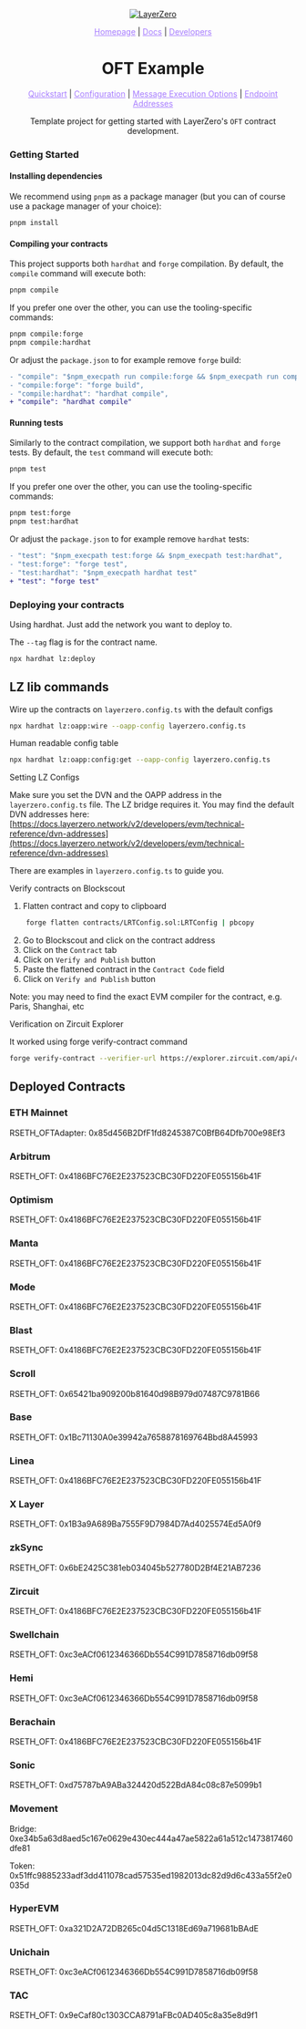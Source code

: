<p align="center">
  <a href="https://layerzero.network">
    <img alt="LayerZero" style="max-width: 500px" src="https://d3a2dpnnrypp5h.cloudfront.net/bridge-app/lz.png"/>
  </a>
</p>

<p align="center">
  <a href="https://layerzero.network" style="color: #a77dff">Homepage</a> | <a href="https://docs.layerzero.network/" style="color: #a77dff">Docs</a> | <a href="https://layerzero.network/developers" style="color: #a77dff">Developers</a>
</p>

<h1 align="center">OFT Example</h1>

<p align="center">
  <a href="https://docs.layerzero.network/contracts/oft" style="color: #a77dff">Quickstart</a> | <a href="https://docs.layerzero.network/contracts/oapp-configuration" style="color: #a77dff">Configuration</a> | <a href="https://docs.layerzero.network/contracts/options" style="color: #a77dff">Message Execution Options</a> | <a href="https://docs.layerzero.network/contracts/endpoint-addresses" style="color: #a77dff">Endpoint Addresses</a>
</p>

<p align="center">Template project for getting started with LayerZero's <code>OFT</code> contract development.</p>

### Getting Started

#### Installing dependencies

We recommend using `pnpm` as a package manager (but you can of course use a package manager of your choice):

```bash
pnpm install
```

#### Compiling your contracts

This project supports both `hardhat` and `forge` compilation. By default, the `compile` command will execute both:

```bash
pnpm compile
```

If you prefer one over the other, you can use the tooling-specific commands:

```bash
pnpm compile:forge
pnpm compile:hardhat
```

Or adjust the `package.json` to for example remove `forge` build:

```diff
- "compile": "$npm_execpath run compile:forge && $npm_execpath run compile:hardhat",
- "compile:forge": "forge build",
- "compile:hardhat": "hardhat compile",
+ "compile": "hardhat compile"
```

#### Running tests

Similarly to the contract compilation, we support both `hardhat` and `forge` tests. By default, the `test` command will execute both:

```bash
pnpm test
```

If you prefer one over the other, you can use the tooling-specific commands:

```bash
pnpm test:forge
pnpm test:hardhat
```

Or adjust the `package.json` to for example remove `hardhat` tests:

```diff
- "test": "$npm_execpath test:forge && $npm_execpath test:hardhat",
- "test:forge": "forge test",
- "test:hardhat": "$npm_execpath hardhat test"
+ "test": "forge test"
```

### Deploying your contracts

Using hardhat. Just add the network you want to deploy to.

The `--tag` flag is for the contract name.

```bash
npx hardhat lz:deploy
```

## LZ lib commands

Wire up the contracts on `layerzero.config.ts` with the default configs

```bash
npx hardhat lz:oapp:wire --oapp-config layerzero.config.ts
```

Human readable config table

```bash
npx hardhat lz:oapp:config:get --oapp-config layerzero.config.ts
```

Setting LZ Configs

Make sure you set the DVN and the OAPP address in the `layerzero.config.ts` file. The LZ bridge requires it. You may find the default DVN addresses here: [https://docs.layerzero.network/v2/developers/evm/technical-reference/dvn-addresses](https://docs.layerzero.network/v2/developers/evm/technical-reference/dvn-addresses)

There are examples in `layerzero.config.ts` to guide you.

Verify contracts on Blockscout

1. Flatten contract and copy to clipboard

```bash
    forge flatten contracts/LRTConfig.sol:LRTConfig | pbcopy
```

2. Go to Blockscout and click on the contract address
3. Click on the `Contract` tab
4. Click on `Verify and Publish` button
5. Paste the flattened contract in the `Contract Code` field
6. Click on `Verify and Publish` button

Note: you may need to find the exact EVM compiler for the contract, e.g. Paris, Shanghai, etc

Verification on Zircuit Explorer

It worked using forge verify-contract command

```bash
forge verify-contract --verifier-url https://explorer.zircuit.com/api/contractVerifyHardhat <deployed-contract-address> <source-file>:<contract-name> --root . --etherscan-api-key <ZIRCUIT_API_KEY>
```

## Deployed Contracts

### ETH Mainnet

RSETH_OFTAdapter: 0x85d456B2DfF1fd8245387C0BfB64Dfb700e98Ef3

### Arbitrum

RSETH_OFT: 0x4186BFC76E2E237523CBC30FD220FE055156b41F

### Optimism

RSETH_OFT: 0x4186BFC76E2E237523CBC30FD220FE055156b41F

### Manta

RSETH_OFT: 0x4186BFC76E2E237523CBC30FD220FE055156b41F

### Mode

RSETH_OFT: 0x4186BFC76E2E237523CBC30FD220FE055156b41F

### Blast

RSETH_OFT: 0x4186BFC76E2E237523CBC30FD220FE055156b41F

### Scroll

RSETH_OFT: 0x65421ba909200b81640d98B979d07487C9781B66

### Base

RSETH_OFT: 0x1Bc71130A0e39942a7658878169764Bbd8A45993

### Linea

RSETH_OFT: 0x4186BFC76E2E237523CBC30FD220FE055156b41F

### X Layer

RSETH_OFT: 0x1B3a9A689Ba7555F9D7984D7Ad4025574Ed5A0f9

### zkSync

RSETH_OFT: 0x6bE2425C381eb034045b527780D2Bf4E21AB7236

### Zircuit

RSETH_OFT: 0x4186BFC76E2E237523CBC30FD220FE055156b41F

### Swellchain

RSETH_OFT: 0xc3eACf0612346366Db554C991D7858716db09f58

### Hemi

RSETH_OFT: 0xc3eACf0612346366Db554C991D7858716db09f58

### Berachain

RSETH_OFT: 0x4186BFC76E2E237523CBC30FD220FE055156b41F

### Sonic

RSETH_OFT: 0xd75787bA9ABa324420d522BdA84c08c87e5099b1

### Movement

Bridge: 0xe34b5a63d8aed5c167e0629e430ec444a47ae5822a61a512c1473817460dfe81

Token: 0x51ffc9885233adf3dd411078cad57535ed1982013dc82d9d6c433a55f2e0035d

### HyperEVM

RSETH_OFT: 0xa321D2A72DB265c04d5C1318Ed69a719681bBAdE

### Unichain

RSETH_OFT: 0xc3eACf0612346366Db554C991D7858716db09f58

### TAC

RSETH_OFT: 0x9eCaf80c1303CCA8791aFBc0AD405c8a35e8d9f1
